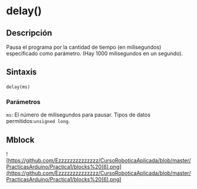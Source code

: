 # delay()

## Descripción

Pausa el programa por la cantidad de tiempo (en milisegundos) especificado como parámetro. (Hay 1000 milisegundos en un segundo).

## Sintaxis

`delay(ms)`

### Parámetros 

`ms`: El número de milisegundos para pausar. Tipos de datos permitidos:`unsigned long`.

## Mblock
![https://github.com/Ezzzzzzzzzzzzzz/CursoRoboticaAplicada/blob/master/PracticasArduino/Practica1/blocks%20(6).png](https://github.com/Ezzzzzzzzzzzzzz/CursoRoboticaAplicada/blob/master/PracticasArduino/Practica1/blocks%20(6).png)
<!--stackedit_data:
eyJoaXN0b3J5IjpbLTEzNzk4MzYwOTZdfQ==
-->